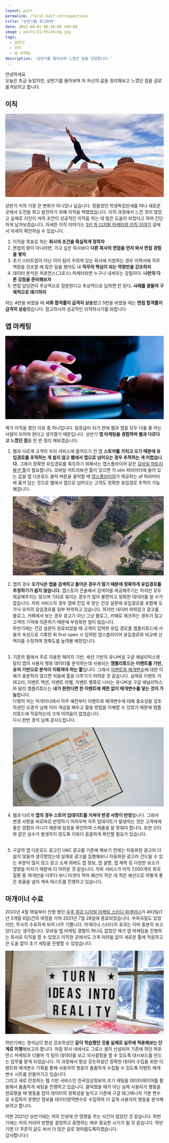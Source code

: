 ```yaml
---
layout: post
permalink: /first-half-retrospective/
title: "상반기를 회고하며"
date: 2021-08-01 08:30:00 +09:00
image : posts/21/thinking.jpg
tags:
  - 상반기
  - 이직
  - 앱 마케팅
description: '상반기를 돌아보며 느꼈던 점을 전달합니다.'
---
```


안녕하세요<br>
오늘은 조금 늦었지만, 상반기를 돌아보며 저 자신의 삶을 정리해보고 느꼈던 점을 글로 옮겨보려고 합니다.

## 이직

![위험한 절벽 뛰는 모습](/images/posts/21/turnover.jpg)

상반기 저의 가장 큰 변화가 아니었나 싶습니다. 정들었던 학생독립만세를 떠나 새로운 곳에서 도전을 하고 발전하기 위해 이직을 택했었습니다. 이직 과정에서 느낀 것이 많았고 실제로 지인이 저의 조언이 성공적인 이직을 하는 데 많은 도움이 되었다고 하여 간단하게 남겨보겠습니다. 자세한 이직 이야기는 [3년 차 디지털 마케터의 이직 이야기](https://heejun.kim/digital-marketer-turnover-story/?utm_source=blog&utm_medium=socail&utm_campaign=상반기회고_이직이야기) 글에서 자세히 확인하실 수 있습니다.

1. 이직을 목표로 하는 **회사의 조건을 확실하게 정하자**
2. 면접의 왕이 아니라면, 가고 싶은 회사보다 **다른 회사의 면접을 먼저 봐서 면접 경험을 쌓자**
3. 초기 스타트업이 아닌 이미 팀이 꾸려져 있는 회사에 지원하는 경우 이력서에 직무 역량을 강조할 때 많은 일을 했어도 내 **직무의 핵심이 되는 역량만을 강조하자**
4. 데이터 분석은 퍼포먼스(그로스) 마케터라면 누구나 내세우는 강점이다. **나만의 다른 강점을 준비해보자**
5. 면접 담당관이 추상적으로 질문한다고 추상적으로 답하면 안 된다. **사례를 곁들여 구체적으로 얘기하자**

저는 4번을 바꿨을 때 **서류 합격률이 급격히 상승**했고 5번을 바꿨을 때는 **면접 합격률이 급격히 상승**했습니다. 참고하시어 성공적인 이직하시기를 바랍니다

## 앱 마케팅

![앱 사용하는 모습](/images/posts/21/app.jpg)

제가 이직을 했던 이유 중 하나입니다. 팀장급이 되기 전에 웹과 앱을 모두 다룰 줄 아는 사람이 되어야 한다고 생각했기 때문입니다. 상반기 **앱 마케팅을 경험하며 웹과 다르다고 느꼈던 점**을 한 번 정리 해보겠습니다.

1. 웹과 다르게 고객이 우리 서비스에 들어오기 전 앱 **스토어를 거치고 오기 때문에 유입경로를 추적하는 게 쉽지 않고 웹에서 앱으로 넘어오는 경우 추적하는 게 어렵습니다.** 그래서 정확한 유입경로를 획득하기 위해서는 앱스플라이어 같은 [모바일 어트리뷰션 툴](https://heejun.kim/category/marketingstory/what-is-mobile-attribution-and-why-should-you-use-it/?utm_source=blog&utm_medium=socail&utm_campaign=상반기회고_모바일어트리뷰션툴)이 필요합니다. 모바일 어트리뷰션 툴이 있으면 각 utm 파라미터에 들어 있는 값을 앱 다운로드 클릭 버튼을 클릭할 때 [앱스플라이어](https://heejun.kim/appsflyer-initial-setup-guide/?utm_source=blog&utm_medium=socail&utm_campaign=상반기회고_앱스플라이어)가 제공하는 af 파라미터에 옮겨 담는 것으로 웹에서 앱으로 넘어오는 고객도 정확한 유입경로 추적이 가능해집니다.

   ![이곳 저곳에서 한 곳으로 모이는 느낌](/images/posts/21/where.jpg)

2. 앱의 경우 **오가닉은 앱을 검색하고 들어온 경우가 많기 때문에 정확하게 유입경로를 추정하기가 쉽지 않습니다.** 앱스토어 콘솔에서 검색어를 제공해주기는 하지만 모두 제공해주지는 않으며 기타로 묶이는 경우가 많아 불편하고 정확한 데이터를 알 수가 없습니다. 저희 서비스의 경우 앱에 진입 후 받는 건강 설문에 유입경로를 포함해 오가닉 유저의 유입경로를 일부 파악하고 있습니다. 하지만 네이버 파워링크 광고를 블로그, 카페에서 보는 경우 광고가 아닌 그냥 블로그, 카페로 체크하는 경우가 많고 고객의 기억에 의존하기 때문에 부정확한 점이 많습니다.<br>
   하반기에는 건강 설문이 완료되었을 때 고객이 입력한 유입 경로를 엠플리튜드에 사용자 속성으로 기록한 뒤 first open 시 입력된 앱스플라이어 유입경로와 비교해 선택지를 수정하여 정확도를 높여볼 예정입니다.<br><br>

3. 기존의 웹에서 주로 이용한 페이지 기반, 세션 기반의 유니버설 구글 애널리틱스와 달리 앱의 사용자 행동 데이터를 분석하는데 사용되는 **엠플리튜드는 이벤트를 기반, 유저 기반으로 분석이 이뤄져야 하는 툴**입니다. 그래서 [이벤트와 매개변수](https://heejun.kim/category/marketingstory/what-is-an-event-in-digital-marketing/?utm_source=blog&utm_medium=socail&utm_campaign=상반기회고_이벤트매개변수)에 대한 이해가 충분하지 않으면 처음에 툴을 다루기가 어려운 것 같습니다. 실제로 이벤트 카테고리, 이벤트 액션, 이벤트 라벨, 이벤트 벨류로 나뉘는 유니버설 구글 애널리틱스와 달리 엠플리튜드는 **내가 원한다면 한 이벤트에 제한 없이 매개변수를 넣는 것이 가능**합니다.<br>
   다행히 저는 마개이너에서 아주 예전부터 이벤트와 매개변수에 대해 중요성을 강조하셨던 오경석 님께 미리 개념을 배우고 활용 방법을 이해할 수 있었기 때문에 엠플리튜드에 적응하는데 크게 어려움이 없었습니다. <br>다시 한번 경석 님께 감사드립니다.

   ![계획 스케쥴러](/images/posts/21/planning.jpg)

4. 웹과 다르게 **앱의 경우 스토어 업데이트를 거쳐야 변경 사항이 반영**됩니다. 그래서 변경 사항을 바로바로 반영하기 어려우며 자주 업데이트가 발생하는 것은 고객에게 좋은 경험이 아니기 때문에 일정을 확인하여 스케줄을 잘 맞춰야 합니다. 또한 오타와 같은 실수가 발생하지 않도록 더욱더 꼼꼼하게 확인할 필요가 있습니다.<br><br>

5. 구글의 앱 다운로드 광고인 UAC 광고를 기존에 해보기 전에는 자동화된 광고라 더 쉽지 않을까 생각했었는데 실제로 광고를 집행해보니 자동화된 광고라 건드릴 수 있는 부분이 많지 않고 광고 소재 외에도 앱 정보, 앱 설명, 앱 제목 등 다양한 요소가 영향을 미치기 때문에 더 어려운 것 같습니다.
   저희 서비스가 아직 7,000개의 희귀질환 중 18개만을 다루다 보니 타겟이 적어 예산이 적은 데 적은 예산으로 어떻게 좋은 효율을 낼지 계속 테스트를 진행하고 있습니다.

## 마개이너 수료

2020년 4월 18일부터 진행 했던 [우주 최강 디지털 마케팅 스터디 마개이너](https://heejun.kim/finish-magainer/?utm_source=blog&utm_medium=socail&utm_campaign=상반기회고_마개이너)가 463일(1년 3개월 6일)간의 여정을 거쳐 2021년 7월 28일에 종료되었습니다. 우여곡절도 있었지만, 무사히 수료하게 되어 너무 기쁩니다. 마개이너 스터디의 효과는 이미 충분히 보고 있다고는 생각합니다. 모바일 앱 마케팅 경험이 하나도 없었던 제가 앱 마케팅을 진행하는 회사로 이직을 할 수 있었고 이직한 곳에서도 크게 어려움 없이 새로운 툴에 적응하고 큰 도움 없이 초기 세팅을 진행할 수 있었습니다.

![현실로 만들어라](/images/posts/21/make_reality.jpg)

하반기에는 경석님이 항상 강조하셨던 **같이 학습했던 것을 실제로 실무에 적용해보는 단계로 이행**해보고자 합니다. 마침 회사 내에서도 그로스 셀이 신설되어 기존에 하던 퍼포먼스 마케팅과 더불어 각 팀이 데이터를 보고 의사결정을 할 수 있도록 대시보드를 만드는 업무를 맡게 되었습니다. 이 과정에서 항상 강조하셨던 정확한 데이터 수집을 위한 이벤트와 매개변수 기획을 통해 사용자의 행동이 촘촘하게 수집될 수 있도록 이벤트 매개변수 시트를 만들어가고 있습니다.<br>
그리고 새로 런칭하는 웹 기반 서비스인 한국임상정보의 초기 세팅을 데이터레이어를 활용해서 촘촘하게 세팅을 진행하고 있습니다. 클릭했을 때가 아닌 실제 사용자가 행동을 완료했을 때 행동을 잡아 데이터의 정확성을 높이고 기존에 구글 태그매니저 기본 변수로 수집하지 못했던 정보를 데이터영역변수로 수집하여 더 깊게 사용자의 행동을 분석해보려고 합니다.

이번 2021년 상반기에는 저의 인생에 큰 영향을 주는 사건이 많았던 것 같습니다. 하반기에는 저의 커리어 방향을 결정하고 증명하는 매우 중요한 시기가 될 것 같습니다. 하반기엔 더 꾸준히 글도 써서 더 많은 글로 찾아뵙도록하곘습니다.<br>감사합니다:)
